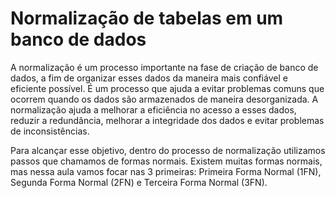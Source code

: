 # Normalização de tabelas em um banco de dados

A normalização é um processo importante na fase de criação de banco de dados, a fim de organizar esses dados da maneira mais confiável e eficiente possível. É um processo que ajuda a evitar problemas comuns que ocorrem quando os dados são armazenados de maneira desorganizada. A
normalização ajuda a melhorar a eficiência no acesso a esses dados, reduzir a redundância, melhorar a integridade dos dados e evitar problemas de inconsistências.


Para alcançar esse objetivo, dentro do processo de normalização utilizamos passos que chamamos de formas normais. Existem muitas formas normais, mas nessa aula vamos focar nas 3 primeiras: Primeira Forma Normal (1FN), Segunda Forma Normal (2FN) e Terceira Forma Normal (3FN).
